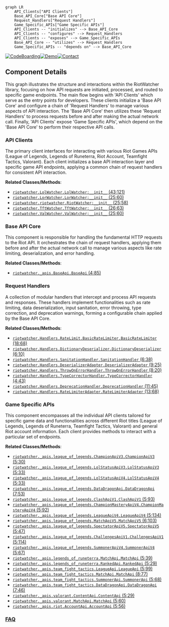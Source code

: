 ```mermaid
graph LR
    API_Clients["API Clients"]
    Base_API_Core["Base API Core"]
    Request_Handlers["Request Handlers"]
    Game_Specific_APIs["Game Specific APIs"]
    API_Clients -- "initializes" --> Base_API_Core
    API_Clients -- "configures" --> Request_Handlers
    API_Clients -- "exposes" --> Game_Specific_APIs
    Base_API_Core -- "utilizes" --> Request_Handlers
    Game_Specific_APIs -- "depends on" --> Base_API_Core
```
[![CodeBoarding](https://img.shields.io/badge/Generated%20by-CodeBoarding-9cf?style=flat-square)](https://github.com/CodeBoarding/GeneratedOnBoardings)[![Demo](https://img.shields.io/badge/Try%20our-Demo-blue?style=flat-square)](https://www.codeboarding.org/demo)[![Contact](https://img.shields.io/badge/Contact%20us%20-%20contact@codeboarding.org-lightgrey?style=flat-square)](mailto:contact@codeboarding.org)

## Component Details

This graph illustrates the structure and interactions within the RiotWatcher library, focusing on how API requests are initiated, processed, and routed to specific game endpoints. The main flow begins with 'API Clients' which serve as the entry points for developers. These clients initialize a 'Base API Core' and configure a chain of 'Request Handlers' to manage various aspects of API interaction. The 'Base API Core' then utilizes these 'Request Handlers' to process requests before and after making the actual network call. Finally, 'API Clients' expose 'Game Specific APIs', which depend on the 'Base API Core' to perform their respective API calls.

### API Clients
The primary client interfaces for interacting with various Riot Games APIs (League of Legends, Legends of Runeterra, Riot Account, Teamfight Tactics, Valorant). Each client initializes a base API interaction layer and specific game API endpoints, applying a common chain of request handlers for consistent API interaction.


**Related Classes/Methods**:

- <a href="https://github.com/pseudonym117/Riot-Watcher/blob/master/src/riotwatcher/LolWatcher.py#L43-L121" target="_blank" rel="noopener noreferrer">`riotwatcher.LolWatcher.LolWatcher:__init__` (43:121)</a>
- <a href="https://github.com/pseudonym117/Riot-Watcher/blob/master/src/riotwatcher/LorWatcher.py#L25-L60" target="_blank" rel="noopener noreferrer">`riotwatcher.LorWatcher.LorWatcher:__init__` (25:60)</a>
- <a href="https://github.com/pseudonym117/Riot-Watcher/blob/master/src/riotwatcher/riotwatcher.py#L25-L58" target="_blank" rel="noopener noreferrer">`riotwatcher.riotwatcher.RiotWatcher:__init__` (25:58)</a>
- <a href="https://github.com/pseudonym117/Riot-Watcher/blob/master/src/riotwatcher/TftWatcher.py#L26-L63" target="_blank" rel="noopener noreferrer">`riotwatcher.TftWatcher.TftWatcher:__init__` (26:63)</a>
- <a href="https://github.com/pseudonym117/Riot-Watcher/blob/master/src/riotwatcher/ValWatcher.py#L25-L60" target="_blank" rel="noopener noreferrer">`riotwatcher.ValWatcher.ValWatcher:__init__` (25:60)</a>


### Base API Core
This component is responsible for handling the fundamental HTTP requests to the Riot API. It orchestrates the chain of request handlers, applying them before and after the actual network call to manage various aspects like rate limiting, deserialization, and error handling.


**Related Classes/Methods**:

- <a href="https://github.com/pseudonym117/Riot-Watcher/blob/master/src/riotwatcher/_apis/BaseApi.py#L4-L85" target="_blank" rel="noopener noreferrer">`riotwatcher._apis.BaseApi.BaseApi` (4:85)</a>


### Request Handlers
A collection of modular handlers that intercept and process API requests and responses. These handlers implement functionalities such as rate limiting, data deserialization, input sanitation, error throwing, type correction, and deprecation warnings, forming a configurable chain applied by the Base API Core.


**Related Classes/Methods**:

- <a href="https://github.com/pseudonym117/Riot-Watcher/blob/master/src/riotwatcher/Handlers/RateLimit/BasicRateLimiter.py#L18-L68" target="_blank" rel="noopener noreferrer">`riotwatcher.Handlers.RateLimit.BasicRateLimiter.BasicRateLimiter` (18:68)</a>
- <a href="https://github.com/pseudonym117/Riot-Watcher/blob/master/src/riotwatcher/Handlers/DictionaryDeserializer.py#L6-L10" target="_blank" rel="noopener noreferrer">`riotwatcher.Handlers.DictionaryDeserializer.DictionaryDeserializer` (6:10)</a>
- <a href="https://github.com/pseudonym117/Riot-Watcher/blob/master/src/riotwatcher/Handlers/SanitationHandler.py#L6-L38" target="_blank" rel="noopener noreferrer">`riotwatcher.Handlers.SanitationHandler.SanitationHandler` (6:38)</a>
- <a href="https://github.com/pseudonym117/Riot-Watcher/blob/master/src/riotwatcher/Handlers/DeserializerAdapter.py#L9-L25" target="_blank" rel="noopener noreferrer">`riotwatcher.Handlers.DeserializerAdapter.DeserializerAdapter` (9:25)</a>
- <a href="https://github.com/pseudonym117/Riot-Watcher/blob/master/src/riotwatcher/Handlers/ThrowOnErrorHandler.py#L8-L20" target="_blank" rel="noopener noreferrer">`riotwatcher.Handlers.ThrowOnErrorHandler.ThrowOnErrorHandler` (8:20)</a>
- <a href="https://github.com/pseudonym117/Riot-Watcher/blob/master/src/riotwatcher/Handlers/TypeCorrectorHandler.py#L4-L43" target="_blank" rel="noopener noreferrer">`riotwatcher.Handlers.TypeCorrectorHandler.TypeCorrectorHandler` (4:43)</a>
- <a href="https://github.com/pseudonym117/Riot-Watcher/blob/master/src/riotwatcher/Handlers/DeprecationHandler.py#L11-L45" target="_blank" rel="noopener noreferrer">`riotwatcher.Handlers.DeprecationHandler.DeprecationHandler` (11:45)</a>
- <a href="https://github.com/pseudonym117/Riot-Watcher/blob/master/src/riotwatcher/Handlers/RateLimiterAdapter.py#L13-L68" target="_blank" rel="noopener noreferrer">`riotwatcher.Handlers.RateLimiterAdapter.RateLimiterAdapter` (13:68)</a>


### Game Specific APIs
This component encompasses all the individual API clients tailored for specific game data and functionalities across different Riot titles (League of Legends, Legends of Runeterra, Teamfight Tactics, Valorant) and general Riot account information. Each client provides methods to interact with a particular set of endpoints.


**Related Classes/Methods**:

- <a href="https://github.com/pseudonym117/Riot-Watcher/blob/master/src/riotwatcher/_apis/league_of_legends/ChampionApiV3.py#L5-L30" target="_blank" rel="noopener noreferrer">`riotwatcher._apis.league_of_legends.ChampionApiV3.ChampionApiV3` (5:30)</a>
- <a href="https://github.com/pseudonym117/Riot-Watcher/blob/master/src/riotwatcher/_apis/league_of_legends/LolStatusApiV3.py#L5-L33" target="_blank" rel="noopener noreferrer">`riotwatcher._apis.league_of_legends.LolStatusApiV3.LolStatusApiV3` (5:33)</a>
- <a href="https://github.com/pseudonym117/Riot-Watcher/blob/master/src/riotwatcher/_apis/league_of_legends/LolStatusApiV4.py#L5-L33" target="_blank" rel="noopener noreferrer">`riotwatcher._apis.league_of_legends.LolStatusApiV4.LolStatusApiV4` (5:33)</a>
- <a href="https://github.com/pseudonym117/Riot-Watcher/blob/master/src/riotwatcher/_apis/league_of_legends/DataDragonApi.py#L7-L53" target="_blank" rel="noopener noreferrer">`riotwatcher._apis.league_of_legends.DataDragonApi.DataDragonApi` (7:53)</a>
- <a href="https://github.com/pseudonym117/Riot-Watcher/blob/master/src/riotwatcher/_apis/league_of_legends/ClashApiV1.py#L5-L93" target="_blank" rel="noopener noreferrer">`riotwatcher._apis.league_of_legends.ClashApiV1.ClashApiV1` (5:93)</a>
- <a href="https://github.com/pseudonym117/Riot-Watcher/blob/master/src/riotwatcher/_apis/league_of_legends/ChampionMasteryApiV4.py#L5-L92" target="_blank" rel="noopener noreferrer">`riotwatcher._apis.league_of_legends.ChampionMasteryApiV4.ChampionMasteryApiV4` (5:92)</a>
- <a href="https://github.com/pseudonym117/Riot-Watcher/blob/master/src/riotwatcher/_apis/league_of_legends/LeagueApiV4.py#L5-L134" target="_blank" rel="noopener noreferrer">`riotwatcher._apis.league_of_legends.LeagueApiV4.LeagueApiV4` (5:134)</a>
- <a href="https://github.com/pseudonym117/Riot-Watcher/blob/master/src/riotwatcher/_apis/league_of_legends/MatchApiV5.py#L6-L103" target="_blank" rel="noopener noreferrer">`riotwatcher._apis.league_of_legends.MatchApiV5.MatchApiV5` (6:103)</a>
- <a href="https://github.com/pseudonym117/Riot-Watcher/blob/master/src/riotwatcher/_apis/league_of_legends/SpectatorApiV5.py#L5-L47" target="_blank" rel="noopener noreferrer">`riotwatcher._apis.league_of_legends.SpectatorApiV5.SpectatorApiV5` (5:47)</a>
- <a href="https://github.com/pseudonym117/Riot-Watcher/blob/master/src/riotwatcher/_apis/league_of_legends/ChallengesApiV1.py#L5-L114" target="_blank" rel="noopener noreferrer">`riotwatcher._apis.league_of_legends.ChallengesApiV1.ChallengesApiV1` (5:114)</a>
- <a href="https://github.com/pseudonym117/Riot-Watcher/blob/master/src/riotwatcher/_apis/league_of_legends/SummonerApiV4.py#L5-L67" target="_blank" rel="noopener noreferrer">`riotwatcher._apis.league_of_legends.SummonerApiV4.SummonerApiV4` (5:67)</a>
- <a href="https://github.com/pseudonym117/Riot-Watcher/blob/master/src/riotwatcher/_apis/legends_of_runeterra/MatchApi.py#L5-L39" target="_blank" rel="noopener noreferrer">`riotwatcher._apis.legends_of_runeterra.MatchApi.MatchApi` (5:39)</a>
- <a href="https://github.com/pseudonym117/Riot-Watcher/blob/master/src/riotwatcher/_apis/legends_of_runeterra/RankedApi.py#L5-L29" target="_blank" rel="noopener noreferrer">`riotwatcher._apis.legends_of_runeterra.RankedApi.RankedApi` (5:29)</a>
- <a href="https://github.com/pseudonym117/Riot-Watcher/blob/master/src/riotwatcher/_apis/team_fight_tactics/LeagueApi.py#L5-L99" target="_blank" rel="noopener noreferrer">`riotwatcher._apis.team_fight_tactics.LeagueApi.LeagueApi` (5:99)</a>
- <a href="https://github.com/pseudonym117/Riot-Watcher/blob/master/src/riotwatcher/_apis/team_fight_tactics/MatchApi.py#L8-L77" target="_blank" rel="noopener noreferrer">`riotwatcher._apis.team_fight_tactics.MatchApi.MatchApi` (8:77)</a>
- <a href="https://github.com/pseudonym117/Riot-Watcher/blob/master/src/riotwatcher/_apis/team_fight_tactics/SummonerApi.py#L5-L68" target="_blank" rel="noopener noreferrer">`riotwatcher._apis.team_fight_tactics.SummonerApi.SummonerApi` (5:68)</a>
- <a href="https://github.com/pseudonym117/Riot-Watcher/blob/master/src/riotwatcher/_apis/team_fight_tactics/DataDragonApi.py#L7-L46" target="_blank" rel="noopener noreferrer">`riotwatcher._apis.team_fight_tactics.DataDragonApi.DataDragonApi` (7:46)</a>
- <a href="https://github.com/pseudonym117/Riot-Watcher/blob/master/src/riotwatcher/_apis/valorant/ContentApi.py#L5-L29" target="_blank" rel="noopener noreferrer">`riotwatcher._apis.valorant.ContentApi.ContentApi` (5:29)</a>
- <a href="https://github.com/pseudonym117/Riot-Watcher/blob/master/src/riotwatcher/_apis/valorant/MatchApi.py#L5-L60" target="_blank" rel="noopener noreferrer">`riotwatcher._apis.valorant.MatchApi.MatchApi` (5:60)</a>
- <a href="https://github.com/pseudonym117/Riot-Watcher/blob/master/src/riotwatcher/_apis/riot/AccountApi.py#L5-L56" target="_blank" rel="noopener noreferrer">`riotwatcher._apis.riot.AccountApi.AccountApi` (5:56)</a>




### [FAQ](https://github.com/CodeBoarding/GeneratedOnBoardings/tree/main?tab=readme-ov-file#faq)
